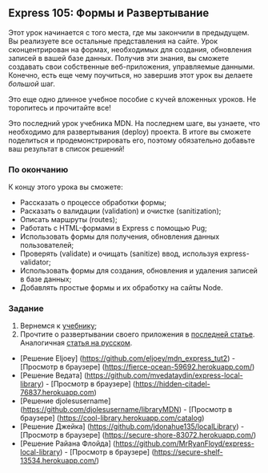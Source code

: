 ## Express 105: Формы и Развертывание

Этот урок начинается с того места, где мы закончили в предыдущем. Вы реализуете все остальные представления на сайте. Урок сконцентрирован на формах, необходимых для создания, обновления записей в вашей базе данных. Получив эти знания, вы сможете создавать свои собственные веб-приложения, управляемые данными. Конечно, есть еще чему поучиться, но завершив этот урок вы делаете _большой_ шаг.

Это еще одно длинное учебное пособие с кучей вложенных уроков. Не торопитесь и прочитайте все!

Это последний урок учебника MDN. На последнем шаге, вы узнаете, что необходимо для развертывания (deploy) проекта. В итоге вы сможете поделиться и продемонстрировать его, поэтому обязательно добавьте ваш результат в список решений!

### По окончанию

К концу этого урока вы сможете:

- Рассказать о процессе обработки формы;
- Расказать о валидации (validation) и очистке (sanitization);
- Описать маршруты (routes);
- Работать с HTML-формами в Express с помощью Pug;
- Использовать формы для получения, обновления данных пользователей;
- Проверять (validate) и очищать (sanitize) ввод, используя express-validator;
- Использовать формы для создания, обновления и удаления записей в базе данных;
- Добавлять простые формы и их обработку на сайты Node.

### Задание

1. Вернемся к [учебнику](https://developer.mozilla.org/ru/docs/Learn/Server-side/Express_Nodejs/forms);
2. Прочтите о развертывании своего приложения в [последней статье](https://developer.mozilla.org/en-US/docs/Learn/Server-side/Express_Nodejs/deployment). Аналогичная [статья на русском](https://medium.com/devschacht/node-hero-chapter-12-6c392f4e3c0f).

- [Решение Eljoey] (https://github.com/eljoey/mdn_express_tut2) - [Просмотр в браузере] (https://fierce-ocean-59692.herokuapp.com/)
- [Решение Ведата] (https://github.com/mvedataydin/express-local-library) - [Просмотр в браузере] (https://hidden-citadel-76837.herokuapp.com)
- [Решение djolesusername] (https://github.com/djolesusername/libraryMDN) - [Просмотр в браузере] (https://cool-library.herokuapp.com/catalog)
- [Решение Джейка] (https://github.com/jdonahue135/localLibrary) - [Просмотр в браузере] (https://secure-shore-83072.herokuapp.com/)
- [Решение Райана Флойда] (https://github.com/MrRyanFloyd/express-local-library) - [Просмотр в браузере] (https://secure-shelf-13534.herokuapp.com/)
